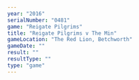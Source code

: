 ```yaml
---
year: "2016"
serialNumber: "0481" 
game: "Reigate Pilgrims"
title: "Reigate Pilgrims v The Min"
gameLocation: "The Red Lion, Betchworth"
gameDate: ""
result: ""
resultType: ""
type: "game"
---
```

